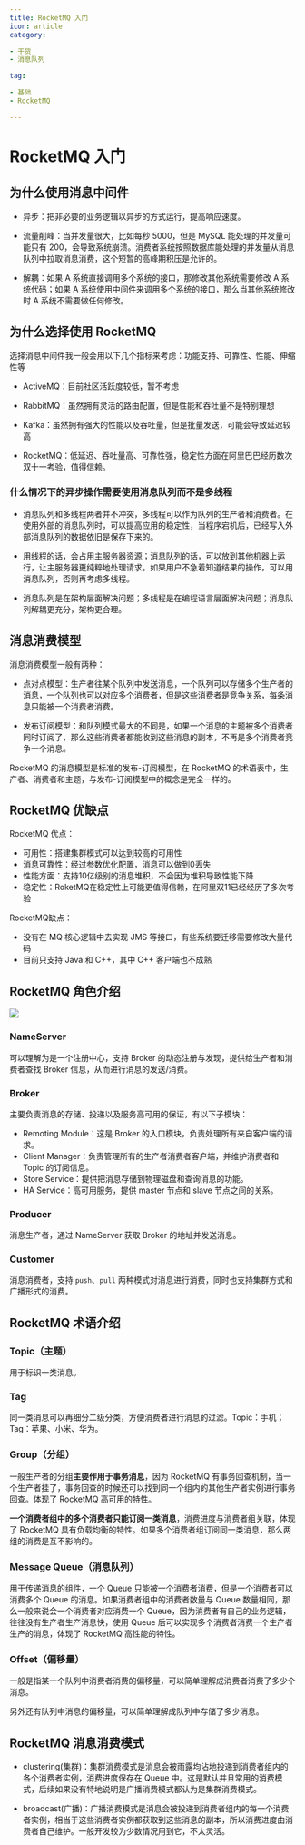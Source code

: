 ```yaml
---
title: RocketMQ 入门
icon: article
category:

- 干货
- 消息队列

tag:

- 基础
- RocketMQ

---
```


# RocketMQ 入门

## 为什么使用消息中间件

- 异步：把非必要的业务逻辑以异步的方式运行，提高响应速度。

- 流量削峰：当并发量很大，比如每秒 5000，但是 MySQL 能处理的并发量可能只有 200，会导致系统崩溃。消费者系统按照数据库能处理的并发量从消息队列中拉取消息消费，这个短暂的高峰期积压是允许的。

- 解耦：如果 A 系统直接调用多个系统的接口，那修改其他系统需要修改 A 系统代码；如果 A 系统使用中间件来调用多个系统的接口，那么当其他系统修改时 A 系统不需要做任何修改。

## 为什么选择使用 RocketMQ

选择消息中间件我一般会用以下几个指标来考虑：功能支持、可靠性、性能、伸缩性等

- ActiveMQ：目前社区活跃度较低，暂不考虑

- RabbitMQ：虽然拥有灵活的路由配置，但是性能和吞吐量不是特别理想

- Kafka：虽然拥有强大的性能以及吞吐量，但是批量发送，可能会导致延迟较高

- RocketMQ：低延迟、吞吐量高、可靠性强，稳定性方面在阿里巴巴经历数次双十一考验，值得信赖。

### 什么情况下的异步操作需要使用消息队列而不是多线程

- 消息队列和多线程两者并不冲突，多线程可以作为队列的生产者和消费者。在使用外部的消息队列时，可以提高应用的稳定性，当程序宕机后，已经写入外部消息队列的数据依旧是保存下来的。

- 用线程的话，会占用主服务器资源；消息队列的话，可以放到其他机器上运行，让主服务器更纯粹地处理请求。如果用户不急着知道结果的操作，可以用消息队列，否则再考虑多线程。

- 消息队列是在架构层面解决问题；多线程是在编程语言层面解决问题；消息队列解耦更充分，架构更合理。

## 消息消费模型

消息消费模型一般有两种：

- 点对点模型：生产者往某个队列中发送消息，一个队列可以存储多个生产者的消息，一个队列也可以对应多个消费者，但是这些消费者是竞争关系，每条消息只能被一个消费者消费。

- 发布订阅模型：和队列模式最大的不同是，如果一个消息的主题被多个消费者同时订阅了，那么这些消费者都能收到这些消息的副本，不再是多个消费者竞争一个消息。

RocketMQ 的消息模型是标准的发布-订阅模型，在 RocketMQ 的术语表中，生产者、消费者和主题，与发布-订阅模型中的概念是完全一样的。

## RocketMQ 优缺点

RocketMQ 优点：

- 可用性：搭建集群模式可以达到较高的可用性
- 消息可靠性：经过参数优化配置，消息可以做到0丢失
- 性能方面：支持10亿级别的消息堆积，不会因为堆积导致性能下降
- 稳定性：RoketMQ在稳定性上可能更值得信赖，在阿里双11已经经历了多次考验

RocketMQ缺点：

- 没有在 MQ 核心逻辑中去实现 JMS 等接口，有些系统要迁移需要修改大量代码
- 目前只支持 Java 和 C++，其中 C++ 客户端也不成熟

## RocketMQ 角色介绍

![](https://wingbun-notes-image.oss-cn-guangzhou.aliyuncs.com/images/20220617221818.png)

### NameServer
可以理解为是一个注册中心，支持 Broker 的动态注册与发现，提供给生产者和消费者查找 Broker 信息，从而进行消息的发送/消费。

### Broker
主要负责消息的存储、投递以及服务高可用的保证，有以下子模块：

  - Remoting Module：这是 Broker 的入口模块，负责处理所有来自客户端的请求。
  - Client Manager：负责管理所有的生产者消费者客户端，并维护消费者和 Topic 的订阅信息。
  - Store Service：提供把消息存储到物理磁盘和查询消息的功能。
  - HA Service：高可用服务，提供 master 节点和 slave 节点之间的关系。

### Producer
消息生产者，通过 NameServer 获取 Broker 的地址并发送消息。

### Customer
消息消费者，支持 `push`、`pull` 两种模式对消息进行消费，同时也支持集群方式和广播形式的消费。

## RocketMQ 术语介绍

### Topic（主题）

用于标识一类消息。

### Tag

同一类消息可以再细分二级分类，方便消费者进行消息的过滤。Topic：手机；Tag：苹果、小米、华为。

### Group（分组）

一般生产者的分组**主要作用于事务消息**，因为 RocketMQ 有事务回查机制，当一个生产者挂了，事务回查的时候还可以找到同一个组内的其他生产者实例进行事务回查。体现了 RocketMQ 高可用的特性。

**一个消费者组中的多个消费者只能订阅一类消息**，消费进度与消费者组关联，体现了 RocketMQ 具有负载均衡的特性。如果多个消费者组订阅同一类消息，那么两组的消费是互不影响的。

### Message Queue（消息队列）

用于传递消息的组件，一个 Queue 只能被一个消费者消费，但是一个消费者可以消费多个 Queue 的消息。如果消费者组中的消费者数量与 Queue 数量相同，那么一般来说会一个消费者对应消费一个 Queue，因为消费者有自己的业务逻辑，往往没有生产者生产消息快，使用 Queue 后可以实现多个消费者消费一个生产者生产的消息，体现了 RocketMQ 高性能的特性。

### Offset（偏移量）

一般是指某一个队列中消费者消费的偏移量，可以简单理解成消费者消费了多少个消息。

另外还有队列中消息的偏移量，可以简单理解成队列中存储了多少消息。

## RocketMQ 消息消费模式

- clustering(集群)：集群消费模式是消息会被雨露均沾地投递到消费者组内的各个消费者实例，消费进度保存在 Queue 中。这是默认并且常用的消费模式，后续如果没有特地说明是广播消费模式都认为是集群消费模式。

- broadcast(广播)：广播消费模式是消息会被投递到消费者组内的每一个消费者实例，相当于这些消费者实例都获取到这些消息的副本，所以消费进度由消费者自己维护。一般开发较为少数情况用到它，不太灵活。
